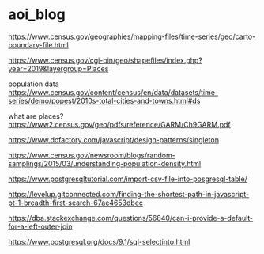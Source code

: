 # aoi_blog

https://www.census.gov/geographies/mapping-files/time-series/geo/carto-boundary-file.html

https://www.census.gov/cgi-bin/geo/shapefiles/index.php?year=2019&layergroup=Places

population data
https://www.census.gov/content/census/en/data/datasets/time-series/demo/popest/2010s-total-cities-and-towns.html#ds

what are places?
https://www2.census.gov/geo/pdfs/reference/GARM/Ch9GARM.pdf


https://www.dofactory.com/javascript/design-patterns/singleton

https://www.census.gov/newsroom/blogs/random-samplings/2015/03/understanding-population-density.html

https://www.postgresqltutorial.com/import-csv-file-into-posgresql-table/

https://levelup.gitconnected.com/finding-the-shortest-path-in-javascript-pt-1-breadth-first-search-67ae4653dbec

https://dba.stackexchange.com/questions/56840/can-i-provide-a-default-for-a-left-outer-join

https://www.postgresql.org/docs/9.1/sql-selectinto.html